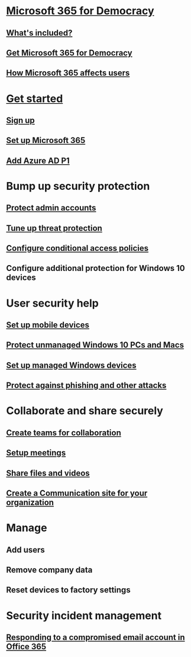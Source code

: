 # [Microsoft 365 for Democracy](index.md)
## [What's included?](microsoft-365-democracy-whats-included.md)
## [Get Microsoft 365 for Democracy](get-microsoft-365-democracy.md)
## [How Microsoft 365 affects users](m365-democracy-users.md)
# [Get started](microsoft-365-democracy-setup-overview.md)
## [Sign up](../business/sign-up.md)
## [Set up Microsoft 365](../business/set-up.md?toc=/microsoft-365/democracy/toc.json)
## [Add Azure AD P1](set-up-azureadp1.md) 
# Bump up security protection
## [Protect admin accounts](m365-democracy-protect-admin-accounts.md)
## [Tune up threat protection](m365-democracy-tune-up-protection.md) 
## [Configure conditional access policies](m365-democracy-conditional-access.md)
## Configure additional protection for Windows 10 devices 
# User security help
## [Set up mobile devices](../business/set-up-mobile-devices.md?toc=/microsoft-365/democracy/toc.json)
## [Protect unmanaged Windows 10 PCs and Macs](m365-democracy-protect-pcs-macs.md)
## [Set up managed Windows devices](../business/set-up-windows-devices.md?toc=/microsoft-365/democracy/toc.json)
## [Protect against phishing and other attacks](m365-democracy-phishing-and-attacks.md)
# Collaborate and share securely
## [Create teams for collaboration](create-teams-for-collaboration.md)
## [Setup meetings](set-up-meetings.md)
## [Share files and videos](share-files-and-videos.md)
## [Create a Communication site for your organization](create-communications-site.md)
# Manage
## Add users
## Remove company data
## Reset devices to factory settings
# Security incident management
## [Responding to a compromised email account in Office 365](https://docs.microsoft.com/en-us/Office365/SecurityCompliance/responding-to-a-compromised-email-account)
